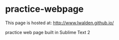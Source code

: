 practice-webpage
================
This page is hosted at: http://www.lwalden.github.io/

practice web page built in Sublime Text 2


